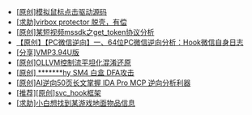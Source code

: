 + [[原创]模拟鼠标点击驱动源码](https://bbs.kanxue.com/thread-286960.htm)
+ [[求助]virbox protector 脱壳，有偿](https://bbs.kanxue.com/thread-286937.htm)
+ [[原创]某短视频mssdk之get_token协议分析](https://bbs.kanxue.com/thread-287008.htm)
+ [【原创】【PC微信逆向】一、64位PC微信逆向分析：Hook微信自身日志](https://bbs.kanxue.com/thread-287010.htm)
+ [[分享]VMP3.94U版](https://bbs.kanxue.com/thread-287018.htm)
+ [[原创]OLLVM控制流平坦化混淆还原](https://bbs.kanxue.com/thread-286151.htm)
+ [[原创] *******hy SM4 白盒 DFA攻击](https://bbs.kanxue.com/thread-285313.htm)
+ [[原创]AI逆向50页长文掌握 IDA Pro MCP 逆向分析利器](https://bbs.kanxue.com/thread-286813.htm)
+ [[推荐][原创]svc_hook框架](https://bbs.kanxue.com/thread-284713.htm)
+ [[求助]小白想找到某游戏地面物品信息](https://bbs.kanxue.com/thread-286974.htm)
